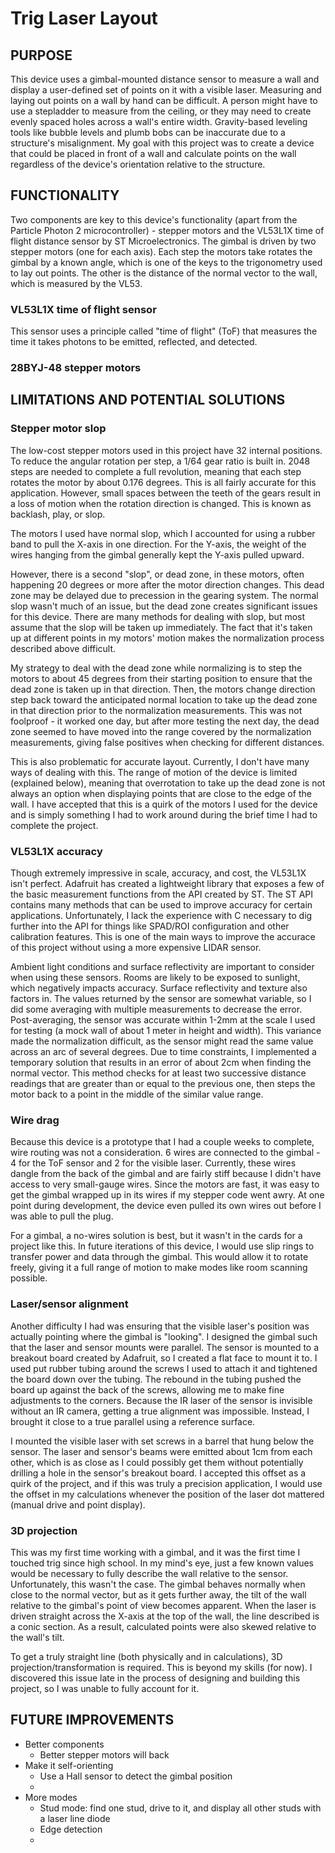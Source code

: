 # Trig Laser Layout

## PURPOSE
This device uses a gimbal-mounted distance sensor to measure a wall and display a user-defined set of points on it with a visible laser. Measuring and laying out points on a wall by hand can be difficult. A person might have to use a stepladder to measure from the ceiling, or they may need to create evenly spaced holes across a wall's entire width. Gravity-based leveling tools like bubble levels and plumb bobs can be inaccurate due to a structure's misalignment. My goal with this project was to create a device that could be placed in front of a wall and calculate points on the wall regardless of the device's orientation relative to the structure. 

## FUNCTIONALITY
Two components are key to this device's functionality (apart from the Particle Photon 2 microcontroller) - stepper motors and the VL53L1X time of flight distance sensor by ST Microelectronics. The gimbal is driven by two stepper motors (one for each axis). Each step the motors take rotates the gimbal by a known angle, which is one of the keys to the trigonometry used to lay out points. The other is the distance of the normal vector to the wall, which is measured by the VL53.

### VL53L1X time of flight sensor
This sensor uses a principle called "time of flight" (ToF) that measures the time it takes photons to be emitted, reflected, and detected. 

### 28BYJ-48 stepper motors

## LIMITATIONS AND POTENTIAL SOLUTIONS
### Stepper motor slop
The low-cost stepper motors used in this project have 32 internal positions. To reduce the angular rotation per step, a 1/64 gear ratio is built in. 2048 steps are needed to complete a full revolution, meaning that each step rotates the motor by about 0.176 degrees. This is all fairly accurate for this application. However, small spaces between the teeth of the gears result in a loss of motion when the rotation direction is changed. This is known as backlash, play, or slop. 

The motors I used have normal slop, which I accounted for using a rubber band to pull the X-axis in one direction. For the Y-axis, the weight of the wires hanging from the gimbal generally kept the Y-axis pulled upward. 

However, there is a second "slop", or dead zone, in these motors, often happening 20 degrees or more after the motor direction changes. This dead zone may be delayed due to precession in the gearing system. The normal slop wasn't much of an issue, but the dead zone creates significant issues for this device. There are many methods for dealing with slop, but most assume that the slop will be taken up immediately. The fact that it's taken up at different points in my motors' motion makes the normalization process described above difficult. 

My strategy to deal with the dead zone while normalizing is to step the motors to about 45 degrees from their starting position to ensure that the dead zone is taken up in that direction. Then, the motors change direction step back toward the anticipated normal location to take up the dead zone in that direction prior to the normalization measurements. This was not foolproof - it worked one day, but after more testing the next day, the dead zone seemed to have moved into the range covered by the normalization measurements, giving false positives when checking for different distances.

This is also problematic for accurate layout. Currently, I don't have many ways of dealing with this. The range of motion of the device is limited (explained below), meaning that overrotation to take up the dead zone is not always an option when displaying points that are close to the edge of the wall. I have accepted that this is a quirk of the motors I used for the device and is simply something I had to work around during the brief time I had to complete the project. 

### VL53L1X accuracy
Though extremely impressive in scale, accuracy, and cost, the VL53L1X isn't perfect. Adafruit has created a lightweight library that exposes a few of the basic measurement functions from the API created by ST. The ST API contains many methods that can be used to improve accuracy for certain applications. Unfortunately, I lack the experience with C necessary to dig further into the API for things like SPAD/ROI configuration and other calibration features. This is one of the main ways to improve the accurace of this project without using a more expensive LIDAR sensor.

Ambient light conditions and surface reflectivity are important to consider when using these sensors. Rooms are likely to be exposed to sunlight, which negatively impacts accuracy. Surface reflectivity and texture also factors in. The values returned by the sensor are somewhat variable, so I did some averaging with multiple measurements to decrease the error. Post-averaging, the sensor was accurate within 1-2mm at the scale I used for testing (a mock wall of about 1 meter in height and width). This variance made the normalization difficult, as the sensor might read the same value across an arc of several degrees. Due to time constraints, I implemented a temporary solution that results in an error of about 2cm when finding the normal vector. This method checks for at least two successive distance readings that are greater than or equal to the previous one, then steps the motor back to a point in the middle of the similar value range.

### Wire drag
Because this device is a prototype that I had a couple weeks to complete, wire routing was not a consideration. 6 wires are connected to the gimbal - 4 for the ToF sensor and 2 for the visible laser. Currently, these wires dangle from the back of the gimbal and are fairly stiff because I didn't have access to very small-gauge wires. Since the motors are fast, it was easy to get the gimbal wrapped up in its wires if my stepper code went awry. At one point during development, the device even pulled its own wires out before I was able to pull the plug.

For a gimbal, a no-wires solution is best, but it wasn't in the cards for a project like this. In future iterations of this device, I would use slip rings to transfer power and data through the gimbal. This would allow it to rotate freely, giving it a full range of motion to make modes like room scanning possible. 

### Laser/sensor alignment
Another difficulty I had was ensuring that the visible laser's position was actually pointing where the gimbal is "looking". I designed the gimbal such that the laser and sensor mounts were parallel. The sensor is mounted to a breakout board created by Adafruit, so I created a flat face to mount it to. I used put rubber tubing around the screws I used to attach it and tightened the board down over the tubing. The rebound in the tubing pushed the board up against the back of the screws, allowing me to make fine adjustments to the corners. Because the IR laser of the sensor is invisible without an IR camera, getting a true alignment was impossible. Instead, I brought it close to a true parallel using a reference surface.

I mounted the visible laser with set screws in a barrel that hung below the sensor. The laser and sensor's beams were emitted about 1cm from each other, which is as close as I could possibly get them without potentially drilling a hole in the sensor's breakout board. I accepted this offset as a quirk of the project, and if this was truly a precision application, I would use the offset in my calculations whenever the position of the laser dot mattered (manual drive and point display).

### 3D projection
This was my first time working with a gimbal, and it was the first time I touched trig since high school. In my mind's eye, just a few known values would be necessary to fully describe the wall relative to the sensor. Unfortunately, this wasn't the case. The gimbal behaves normally when close to the normal vector, but as it gets further away, the tilt of the wall relative to the gimbal's point of view becomes apparent. When the laser is driven straight across the X-axis at the top of the wall, the line described is a conic section. As a result, calculated points were also skewed relative to the wall's tilt. 

To get a truly straight line (both physically and in calculations), 3D projection/transformation is required. This is beyond my skills (for now). I discovered this issue late in the process of designing and building this project, so I was unable to fully account for it. 





## FUTURE IMPROVEMENTS
- Better components
  - Better stepper motors will back
- Make it self-orienting 
  - Use a Hall sensor to detect the gimbal position
  - 
- More modes
  - Stud mode: find one stud, drive to it, and display all other studs with a laser line diode
  - Edge detection
  - 